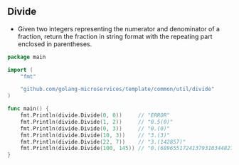 ## Divide

* Given two integers representing the numerator and denominator of a fraction, return the fraction in string format with the repeating part enclosed in parentheses.

```go
package main

import (
    "fmt"

	"github.com/golang-microservices/template/common/util/divide"
)

func main() {
    fmt.Println(divide.Divide(0, 0))     // "ERROR"
    fmt.Println(divide.Divide(1, 2))     // "0.5(0)"
    fmt.Println(divide.Divide(0, 3))     // "0.(0)"
    fmt.Println(divide.Divide(10, 3))    // "3.(3)"
    fmt.Println(divide.Divide(22, 7))    // "3.(142857)"
    fmt.Println(divide.Divide(100, 145)) // "0.(6896551724137931034482758620)"
}
```
